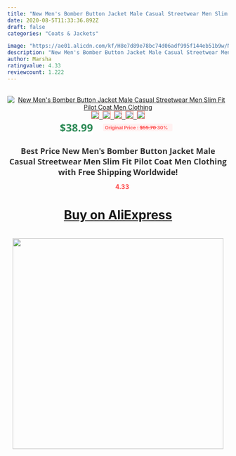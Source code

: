 ```yaml
---
title: "New Men's Bomber Button Jacket Male Casual Streetwear Men Slim Fit Pilot Coat Men Clothing"
date: 2020-08-5T11:33:36.892Z
draft: false
categories: "Coats & Jackets"

image: "https://ae01.alicdn.com/kf/H8e7d89e78bc74d06adf995f144eb51b9w/New-Men-s-Bomber-Button-Jacket-Male-Casual-Streetwear-Men-Slim-Fit-Pilot-Coat-Men-Clothing.png_220x220.png"
description: "New Men's Bomber Button Jacket Male Casual Streetwear Men Slim Fit Pilot Coat Men Clothing"
author: Marsha
ratingvalue: 4.33
reviewcount: 1.222
---
```

<br>
<div style="text-align: center;">
<a href="https://s.click.aliexpress.com/e/_A9h7wV" target="_blank" rel="nofollow noopener noreferrer"><img alt="New Men's Bomber Button Jacket Male Casual Streetwear Men Slim Fit Pilot Coat Men Clothing" class="magnifier-image" src="https://ae01.alicdn.com/kf/H8e7d89e78bc74d06adf995f144eb51b9w/New-Men-s-Bomber-Button-Jacket-Male-Casual-Streetwear-Men-Slim-Fit-Pilot-Coat-Men-Clothing.png_220x220.png_640x640.jpg">
<br>
<img style="border:1px solid salmon" src="https://ae01.alicdn.com/kf/H8e7d89e78bc74d06adf995f144eb51b9w/New-Men-s-Bomber-Button-Jacket-Male-Casual-Streetwear-Men-Slim-Fit-Pilot-Coat-Men-Clothing.png_120x120.jpg">&nbsp;&nbsp;<img style="border:1px solid salmon" src="https://ae01.alicdn.com/kf/H021c4f0e83ff42cf990399933cccc3b5I/New-Men-s-Bomber-Button-Jacket-Male-Casual-Streetwear-Men-Slim-Fit-Pilot-Coat-Men-Clothing.jpg_120x120.jpg">&nbsp;&nbsp;<img style="border:1px solid salmon" src="https://ae01.alicdn.com/kf/Hbb837dd4e7dd4f63818306b7c3d24d948/New-Men-s-Bomber-Button-Jacket-Male-Casual-Streetwear-Men-Slim-Fit-Pilot-Coat-Men-Clothing.jpg_120x120.jpg">&nbsp;&nbsp;<img style="border:1px solid salmon" src="https://ae01.alicdn.com/kf/Hf631b7d9eab9485ab97d1a523b85df84h/New-Men-s-Bomber-Button-Jacket-Male-Casual-Streetwear-Men-Slim-Fit-Pilot-Coat-Men-Clothing.jpg_120x120.jpg">&nbsp;&nbsp;<img style="border:1px solid salmon" src="https://ae01.alicdn.com/kf/H82e71dbbe60046b7876aa2c17dac04faA/New-Men-s-Bomber-Button-Jacket-Male-Casual-Streetwear-Men-Slim-Fit-Pilot-Coat-Men-Clothing.jpg_120x120.jpg"></a></div><br0>
<div style="text-align: center;"><span style="background-color: white; border: 0px; box-sizing: border-box; color: seagreen; display: inline-block; font-family: &quot;open sans&quot; , &quot;arial&quot; , &quot;helvetica&quot; , sans-serif , &quot;heiti&quot;; font-size: 24px; font-stretch: inherit; font-weight: 700; line-height: inherit; margin: 0px 10px 0px 0px; padding: 0px; vertical-align: middle;">$38.99 </span>
<span style="background: rgb(255 , 241 , 241); border-radius: 3px; border: 0px; box-sizing: border-box; color: #ff4747; display: inline-block; font-family: inherit; font-size: 12px; font-stretch: inherit; font-style: inherit; font-variant: inherit; font-weight: 600; line-height: inherit; margin: 0px; padding: 2px 5px; transform: scale(0.9); vertical-align: middle;">Original Price : <b style="text-decoration: line-through;">$55.70 </b> 30%&nbsp;&nbsp;</span></div>
<h1 style="color: #333333; display: inline-block; font-family: &quot;open sans&quot; , &quot;arial&quot; , &quot;helvetica&quot; , sans-serif , &quot;heiti&quot;; font-size: 18px; font-stretch: inherit; font-weight: 700; text-align: center;">Best Price New Men's Bomber Button Jacket Male Casual Streetwear Men Slim Fit Pilot Coat Men Clothing with Free Shipping Worldwide!</h1>
<div style="color: #ff4747; text-align: center;">
<img src="https://4.bp.blogspot.com/-M0ZcTcb-5uY/XleCXlxnR4I/AAAAAAAAAEc/OrjgMkXV1oMQFaCRZj5HQwOCBcu3w1FegCPcBGAYYCw/s1600/star.png" style="height: 15px;">&nbsp;<b>4.33</b></div>
<div class="button_cont" align="center"><a class="buynow_a" href="https://s.click.aliexpress.com/e/_A9h7wV" target="_blank" rel="nofollow noopener noreferrer"><H1>Buy on AliExpress</H1></a></div><br>
<div class="separator" style="clear: both; text-align: center;">
<img src="https://lh3.googleusercontent.com/-pTy5HemUv9M/XlePHvY0dAI/AAAAAAAAAE4/0nX5iRUoIWY8eMW9Dpxeirr157OZliDIgCLcBGAsYHQ/s1600/badge.gif" width="480">
</div>
